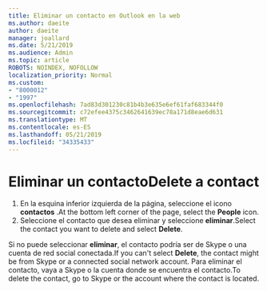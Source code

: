 ```yaml
---
title: Eliminar un contacto en Outlook en la web
ms.author: daeite
author: daeite
manager: joallard
ms.date: 5/21/2019
ms.audience: Admin
ms.topic: article
ROBOTS: NOINDEX, NOFOLLOW
localization_priority: Normal
ms.custom:
- "8000012"
- "1997"
ms.openlocfilehash: 7ad83d301230c81b4b3e635e6ef61faf683344f0
ms.sourcegitcommit: c72efee4375c3462641639ec78a171d8eae6d631
ms.translationtype: MT
ms.contentlocale: es-ES
ms.lasthandoff: 05/21/2019
ms.locfileid: "34335433"
---
```

# <a name="delete-a-contact"></a><span data-ttu-id="bf66d-102">Eliminar un contacto</span><span class="sxs-lookup"><span data-stu-id="bf66d-102">Delete a contact</span></span>

1. <span data-ttu-id="bf66d-103">En la esquina inferior izquierda de la página, seleccione el icono **contactos** .</span><span class="sxs-lookup"><span data-stu-id="bf66d-103">At the bottom left corner of the page, select the **People** icon.</span></span>
2. <span data-ttu-id="bf66d-104">Seleccione el contacto que desea eliminar y seleccione **eliminar**.</span><span class="sxs-lookup"><span data-stu-id="bf66d-104">Select the contact you want to delete and select **Delete**.</span></span>

<span data-ttu-id="bf66d-105">Si no puede seleccionar **eliminar**, el contacto podría ser de Skype o una cuenta de red social conectada.</span><span class="sxs-lookup"><span data-stu-id="bf66d-105">If you can't select **Delete**, the contact might be from Skype or a connected social network account.</span></span> <span data-ttu-id="bf66d-106">Para eliminar el contacto, vaya a Skype o la cuenta donde se encuentra el contacto.</span><span class="sxs-lookup"><span data-stu-id="bf66d-106">To delete the contact, go to Skype or the account where the contact is located.</span></span>
